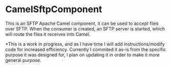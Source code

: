 # CamelSftpComponent
This is an SFTP Apache Camel component, it can be used to accept files over SFTP. When the consumer is created, an SFTP server is started, which will route the files it receives into Camel.

*This is a work in progress, and as I have time I will add instructions/modify code for increased efficiency. Currently I commited it as-is from the specific purpose it was designed for, I plan on updating it in order to make it more general purpose.
